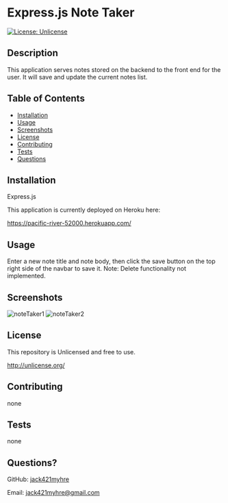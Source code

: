 # Express.js Note Taker
[![License: Unlicense](https://img.shields.io/badge/license-Unlicense-blue.svg)](http://unlicense.org/)
## Description
This application serves notes stored on the backend to the front end for the user. It will save and update the current notes list.
## Table of Contents
* [Installation](#installation)
* [Usage](#usage)
* [Screenshots](#screenshots)
* [License](#license)
* [Contributing](#contributing)
* [Tests](#tests)
* [Questions](#questions)
## Installation
Express.js

This application is currently deployed on Heroku here: 

https://pacific-river-52000.herokuapp.com/
## Usage 
Enter a new note title and note body, then click the save button on the top right side of the navbar to save it. Note: Delete functionality not implemented.
## Screenshots
![noteTaker1](https://user-images.githubusercontent.com/73844213/193348678-5d208a0f-e93f-49b1-96c3-d7fd17be5a37.png)
![noteTaker2](https://user-images.githubusercontent.com/73844213/193348675-44f9f490-a878-4681-bb1f-9353398aaf3d.png)
## License
This repository is Unlicensed and free to use.

http://unlicense.org/
## Contributing
none
## Tests
none
## Questions?
GitHub: [jack421myhre](https://github.com/jack421myhre)

Email: jack421myhre@gmail.com  
